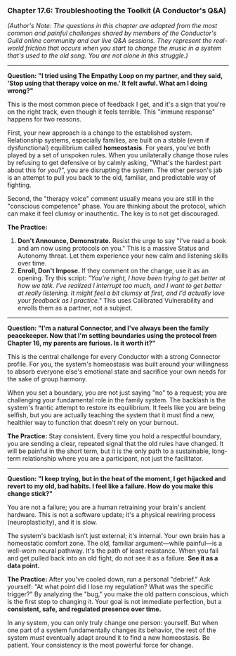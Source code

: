 ### **Chapter 17.6: Troubleshooting the Toolkit (A Conductor's Q&A)**

*(Author's Note: The questions in this chapter are adapted from the most common and painful challenges shared by members of the Conductor's Guild online community and our live Q&A sessions. They represent the real-world friction that occurs when you start to change the music in a system that's used to the old song. You are not alone in this struggle.)*

---

**Question: "I tried using The Empathy Loop on my partner, and they said, 'Stop using that therapy voice on me.' It felt awful. What am I doing wrong?"**

This is the most common piece of feedback I get, and it's a sign that you're on the right track, even though it feels terrible. This "immune response" happens for two reasons.

First, your new approach is a change to the established system. Relationship systems, especially families, are built on a stable (even if dysfunctional) equilibrium called **homeostasis**. For years, you've both played by a set of unspoken rules. When you unilaterally change those rules by refusing to get defensive or by calmly asking, "What's the hardest part about this for you?", you are disrupting the system. The other person's jab is an attempt to pull you back to the old, familiar, and predictable way of fighting.

Second, the "therapy voice" comment usually means you are still in the "conscious competence" phase. You are thinking about the protocol, which can make it feel clumsy or inauthentic. The key is to not get discouraged.

**The Practice:**
1.  **Don't Announce, Demonstrate.** Resist the urge to say "I've read a book and am now using protocols on you." This is a massive Status and Autonomy threat. Let them experience your new calm and listening skills over time.
2.  **Enroll, Don't Impose.** If they comment on the change, use it as an opening. Try this script: *"You're right, I have been trying to get better at how we talk. I've realized I interrupt too much, and I want to get better at really listening. It might feel a bit clumsy at first, and I'd actually love your feedback as I practice."* This uses Calibrated Vulnerability and enrolls them as a partner, not a subject.

---

**Question: "I'm a natural Connector, and I've always been the family peacekeeper. Now that I'm setting boundaries using the protocol from Chapter 16, my parents are furious. Is it worth it?"**

This is the central challenge for every Conductor with a strong Connector profile. For you, the system's homeostasis was built around your willingness to absorb everyone else's emotional state and sacrifice your own needs for the sake of group harmony.

When you set a boundary, you are not just saying "no" to a request; you are challenging your fundamental role in the family system. The backlash is the system's frantic attempt to restore its equilibrium. It feels like you are being selfish, but you are actually teaching the system that it must find a new, healthier way to function that doesn't rely on your burnout.

**The Practice:**
Stay consistent. Every time you hold a respectful boundary, you are sending a clear, repeated signal that the old rules have changed. It will be painful in the short term, but it is the only path to a sustainable, long-term relationship where you are a participant, not just the facilitator.

---

**Question: "I keep trying, but in the heat of the moment, I get hijacked and revert to my old, bad habits. I feel like a failure. How do you make this change stick?"**

You are not a failure; you are a human retraining your brain's ancient hardware. This is not a software update; it's a physical rewiring process (neuroplasticity), and it is slow.

The system's backlash isn't just external; it's internal. Your own brain has a homeostatic comfort zone. The old, familiar argument—while painful—is a well-worn neural pathway. It's the path of least resistance. When you fail and get pulled back into an old fight, do not see it as a failure. **See it as a data point.**

**The Practice:**
After you've cooled down, run a personal "debrief." Ask yourself: "At what point did I lose my regulation? What was the specific trigger?" By analyzing the "bug," you make the old pattern conscious, which is the first step to changing it. Your goal is not immediate perfection, but a **consistent, safe, and regulated presence over time.**

In any system, you can only truly change one person: yourself. But when one part of a system fundamentally changes its behavior, the rest of the system *must* eventually adapt around it to find a new homeostasis. Be patient. Your consistency is the most powerful force for change.
      